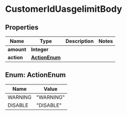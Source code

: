 # CustomerIdUasgelimitBody

## Properties
Name | Type | Description | Notes
------------ | ------------- | ------------- | -------------
**amount** | **Integer** |  | 
**action** | [**ActionEnum**](#ActionEnum) |  | 

<a name="ActionEnum"></a>
## Enum: ActionEnum
Name | Value
---- | -----
WARNING | &quot;WARNING&quot;
DISABLE | &quot;DISABLE&quot;
